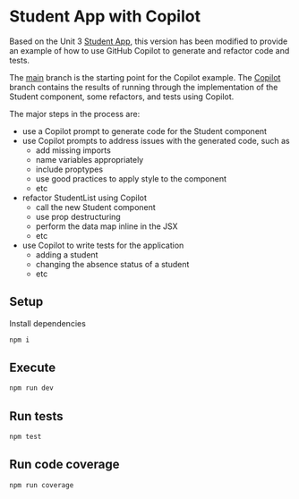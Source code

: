 # Student App with Copilot

Based on the Unit 3 [Student App](https://github.com/AdaGold/student-app), this version has been modified to provide an example of how to use GitHub Copilot to generate and refactor code and tests.

The [main](https://github.com/Ada-C21/student-app-with-copliot/tree/main) branch is the starting point for the Copilot example. The [Copilot](https://github.com/Ada-C21/student-app-with-copliot/tree/Copilot) branch contains the results of running through the implementation of the Student component, some refactors, and tests using Copilot.

The major steps in the process are:
- use a Copilot prompt to generate code for the Student component
- use Copilot prompts to address issues with the generated code, such as
  - add missing imports
  - name variables appropriately
  - include proptypes
  - use good practices to apply style to the component
  - etc
- refactor StudentList using Copilot
  - call the new Student component
  - use prop destructuring
  - perform the data map inline in the JSX
  - etc
- use Copilot to write tests for the application
  - adding a student
  - changing the absence status of a student
  - etc

## Setup

Install dependencies

```sh
npm i
```

## Execute

```sh
npm run dev
```

## Run tests

```sh
npm test
```

## Run code coverage

```sh
npm run coverage
```
